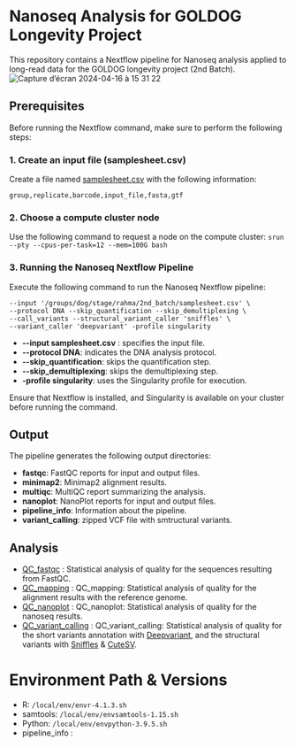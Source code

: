 # Nanoseq Analysis for GOLDOG Longevity Project

This repository contains a Nextflow pipeline for Nanoseq analysis applied to long-read data for the GOLDOG longevity project (2nd Batch).
![Capture d’écran 2024-04-16 à 15 31 22](https://github.com/AitMahfoud-Rahma/Nanoseq_analysis/assets/155021211/31b3f8d8-41fb-4348-9d1a-60a7acb958a0)


## Prerequisites

Before running the Nextflow command, make sure to perform the following steps:

### 1. Create an input file (samplesheet.csv)

Create a file named [samplesheet.csv](samplesheet.csv) with the following information:

```csv
group,replicate,barcode,input_file,fasta,gtf
```
### 2. Choose a compute cluster node

Use the following command to request a node on the compute cluster:
```srun --pty --cpus-per-task=12 --mem=100G bash```

### 3. Running the Nanoseq Nextflow Pipeline

Execute the following command to run the Nanoseq Nextflow pipeline:
```time nextflow run nf-core/nanoseq -r 3.1.0 \
--input '/groups/dog/stage/rahma/2nd_batch/samplesheet.csv' \
--protocol DNA --skip_quantification --skip_demultiplexing \
--call_variants --structural_variant_caller 'sniffles' \
--variant_caller 'deepvariant' -profile singularity
```
  - **--input samplesheet.csv** : specifies the input file.
  - **--protocol DNA**: indicates the DNA analysis protocol.
  - **--skip_quantification**: skips the quantification step.
  - **--skip_demultiplexing**: skips the demultiplexing step.
  - **-profile singularity**: uses the Singularity profile for execution.

Ensure that Nextflow is installed, and Singularity is available on your cluster before running the command.

## Output
The pipeline generates the following output directories:

  - **fastqc**: FastQC reports for input and output files.
  - **minimap2**: Minimap2 alignment results.
  - **multiqc**: MultiQC report summarizing the analysis.
  - **nanoplot**: NanoPlot reports for input and output files.
  - **pipeline_info**: Information about the pipeline.
  - **variant_calling**: zipped VCF file with smtructural variants.

## Analysis

- [QC_fastqc](QC_fastqc) : Statistical analysis of quality for the sequences resulting from FastQC.
- [QC_mapping](QC_mapping) : QC_mapping: Statistical analysis of quality for the alignment results with the reference genome.
- [QC_nanoplot](QC_nanoplot) : QC_nanoplot: Statistical analysis of quality for the nanoseq results.
- [QC_variant_calling](QC_variant_calling) : QC_variant_calling: Statistical analysis of quality for the short variants annotation with [Deepvariant](2nd_batch/QC_variant_calling/Short_variants/Deepvariant), and the structural variants
  with [Sniffles](2nd_batch/QC_variant_calling/Structural_variants/Sniffles) & [CuteSV](2nd_batch/QC_variant_calling/Structural_variants/CuteSV).

# Environment Path & Versions

- R: `/local/env/envr-4.1.3.sh`
- samtools: `/local/env/envsamtools-1.15.sh`
- Python: `/local/env/envpython-3.9.5.sh`
- pipeline_info :

```bash

```



